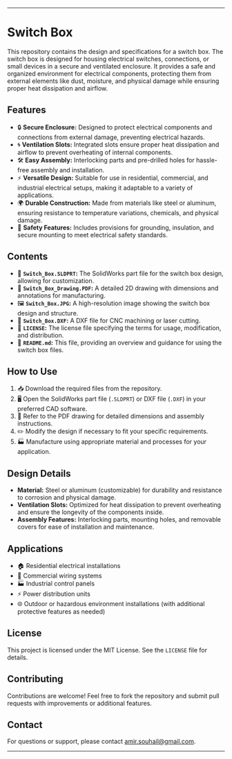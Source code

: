 
---

# Switch Box

This repository contains the design and specifications for a switch box. The switch box is designed for housing electrical switches, connections, or small devices in a secure and ventilated enclosure. It provides a safe and organized environment for electrical components, protecting them from external elements like dust, moisture, and physical damage while ensuring proper heat dissipation and airflow.

## Features

- 🔒 **Secure Enclosure:** Designed to protect electrical components and connections from external damage, preventing electrical hazards.
- 🌀 **Ventilation Slots:** Integrated slots ensure proper heat dissipation and airflow to prevent overheating of internal components.
- 🛠️ **Easy Assembly:** Interlocking parts and pre-drilled holes for hassle-free assembly and installation.
- ⚡ **Versatile Design:** Suitable for use in residential, commercial, and industrial electrical setups, making it adaptable to a variety of applications.
- 🌍 **Durable Construction:** Made from materials like steel or aluminum, ensuring resistance to temperature variations, chemicals, and physical damage.
- 🔌 **Safety Features:** Includes provisions for grounding, insulation, and secure mounting to meet electrical safety standards.

## Contents

- 📁 **`Switch_Box.SLDPRT`:** The SolidWorks part file for the switch box design, allowing for customization.
- 📄 **`Switch_Box_Drawing.PDF`:** A detailed 2D drawing with dimensions and annotations for manufacturing.
- 🖼️ **`Switch_Box.JPG`:** A high-resolution image showing the switch box design and structure.
- 📐 **`Switch_Box.DXF`:** A DXF file for CNC machining or laser cutting.
- 📜 **`LICENSE`:** The license file specifying the terms for usage, modification, and distribution.
- 📘 **`README.md`:** This file, providing an overview and guidance for using the switch box files.

## How to Use

1. 📥 Download the required files from the repository.
2. 🖥️ Open the SolidWorks part file (`.SLDPRT`) or DXF file (`.DXF`) in your preferred CAD software.
3. 🧐 Refer to the PDF drawing for detailed dimensions and assembly instructions.
4. ✏️ Modify the design if necessary to fit your specific requirements.
5. 🏭 Manufacture using appropriate material and processes for your application.

## Design Details

- **Material:** Steel or aluminum (customizable) for durability and resistance to corrosion and physical damage.
- **Ventilation Slots:** Optimized for heat dissipation to prevent overheating and ensure the longevity of the components inside.
- **Assembly Features:** Interlocking parts, mounting holes, and removable covers for ease of installation and maintenance.

## Applications

- 🏠 Residential electrical installations
- 🏢 Commercial wiring systems
- 🏭 Industrial control panels
- ⚡ Power distribution units
- 🌐 Outdoor or hazardous environment installations (with additional protective features as needed)

## License

This project is licensed under the MIT License. See the `LICENSE` file for details.

## Contributing

Contributions are welcome! Feel free to fork the repository and submit pull requests with improvements or additional features.

## Contact

For questions or support, please contact [amir.souhail@gmail.com](mailto:amir.souhail@gmail.com).

---
